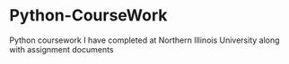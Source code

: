 # Python-CourseWork
Python coursework I have completed at Northern Illinois University along with assignment documents

